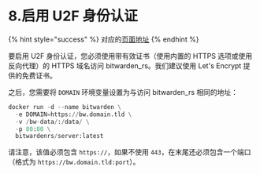 # 8.启用 U2F 身份认证

{% hint style="success" %}
对应的[页面地址](https://github.com/dani-garcia/bitwarden_rs/wiki/Enabling-U2F-authentication)
{% endhint %}

要启用 U2F 身份认证，您必须使用带有效证书（使用内置的 HTTPS 选项或使用反向代理）的 HTTPS 域名访问 bitwarden\_rs。我们建议使用 Let's Encrypt 提供的免费证书。

之后，您需要将 `DOMAIN` 环境变量设置为与访问 bitwarden\_rs 相同的地址：

```python
docker run -d --name bitwarden \
  -e DOMAIN=https://bw.domain.tld \
  -v /bw-data/:/data/ \
  -p 80:80 \
  bitwardenrs/server:latest
```

请注意，该值必须包含 `https://`，如果不使用 `443`，在末尾还必须包含一个端口（格式为 `https://bw.domain.tld:port`）。

